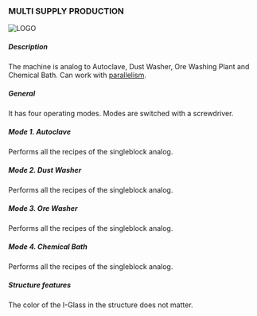 ### MULTI SUPPLY PRODUCTION

![LOGO](https://gtimpact.space/media/gregtech/ParSupply.png)

##### Description

The machine is analog to Autoclave, Dust Washer, Ore Washing Plant and Chemical Bath. Can work with [parallelism](/mechanics#parallelism).

##### General

It has four operating modes. Modes are switched with a screwdriver.

##### Mode 1. Autoclave

Performs all the recipes of the singleblock analog.

##### Mode 2. Dust Washer

Performs all the recipes of the singleblock analog.

##### Mode 3. Ore Washer

Performs all the recipes of the singleblock analog.

##### Mode 4. Chemical Bath

Performs all the recipes of the singleblock analog.

##### Structure features

The color of the I-Glass in the structure does not matter.
